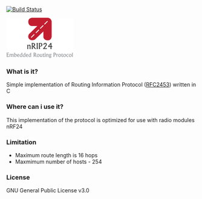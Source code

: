 [![Build Status](https://semaphoreci.com/api/v1/ursadon/nrip24/branches/master/shields_badge.svg)](https://semaphoreci.com/ursadon/nrip24)

![logo](https://raw.githubusercontent.com/Ursadon/nRIP24/master/docs/nRIP24_logo.png)
### What is it?
Simple implementation of Routing Information Protocol ([RFC2453](https://tools.ietf.org/html/rfc2453)) written in C
### Where can i use it?
This implementation of the protocol is optimized for use with radio modules nRF24
### Limitation
* Maximum route length is 16 hops
* Maxmimum number of hosts - 254
### License
 GNU General Public License v3.0
